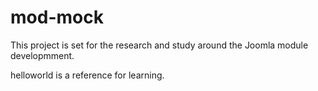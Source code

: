 # mod-mock

This project is set for the research and study around the Joomla module developmment.

helloworld is a reference for learning.

